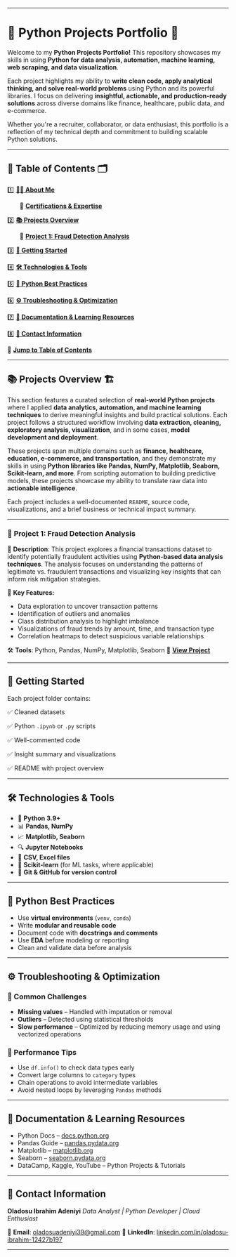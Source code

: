 

---

# 🐍 **Python Projects Portfolio** 🚀

Welcome to my **Python Projects Portfolio!** This repository showcases my skills in using **Python for data analysis, automation, machine learning, web scraping, and data visualization**.

Each project highlights my ability to **write clean code, apply analytical thinking, and solve real-world problems** using Python and its powerful libraries. I focus on delivering **insightful, actionable, and production-ready solutions** across diverse domains like finance, healthcare, public data, and e-commerce.

Whether you're a recruiter, collaborator, or data enthusiast, this portfolio is a reflection of my technical depth and commitment to building scalable Python solutions.

---

## 📌 **Table of Contents** 🗂️

1️⃣ **[👨‍💻 About Me](#-about-me-🌍)**

  🔹 [**Certifications & Expertise**](#-certifications--expertise)

2️⃣ **[📚 Projects Overview](#-projects-overview-🏗️)**

  🔹 [**Project 1: Fraud Detection Analysis**](#-project-1-fraud-detection-analysis)

3️⃣ **[📂 Getting Started](#-getting-started)**

4️⃣ **[🛠 Technologies & Tools](#-technologies--tools)**

5️⃣ **[🧠 Python Best Practices](#-python-best-practices)**

6️⃣ **[⚙️ Troubleshooting & Optimization](#-troubleshooting--optimization)**

7️⃣ **[📜 Documentation & Learning Resources](#-documentation--learning-resources)**

8️⃣ **[📩 Contact Information](#-contact-information)**

📖 [**Jump to Table of Contents**](#-table-of-contents-🗂️)

---

## 📚 **Projects Overview** 🏗️

This section features a curated selection of **real-world Python projects** where I applied **data analytics, automation, and machine learning techniques** to derive meaningful insights and build practical solutions. Each project follows a structured workflow involving **data extraction, cleaning, exploratory analysis, visualization**, and in some cases, **model development and deployment**.

These projects span multiple domains such as **finance, healthcare, education, e-commerce, and transportation**, and they demonstrate my skills in using **Python libraries like Pandas, NumPy, Matplotlib, Seaborn, Scikit-learn, and more**. From scripting automation to building predictive models, these projects showcase my ability to translate raw data into **actionable intelligence**.

Each project includes a well-documented `README`, source code, visualizations, and a brief business or technical impact summary.

---

### 🔹 **Project 1: Fraud Detection Analysis**

📌 **Description**: This project explores a financial transactions dataset to identify potentially fraudulent activities using **Python-based data analysis techniques**. The analysis focuses on understanding the patterns of legitimate vs. fraudulent transactions and visualizing key insights that can inform risk mitigation strategies.

🔹 **Key Features:**

* Data exploration to uncover transaction patterns
* Identification of outliers and anomalies
* Class distribution analysis to highlight imbalance
* Visualizations of fraud trends by amount, time, and transaction type
* Correlation heatmaps to detect suspicious variable relationships

🛠 **Tools**: Python, Pandas, NumPy, Matplotlib, Seaborn
📖 **[View Project](https://github.com/yourusername/Fraud-Detection-Analysis)**

---

## 📂 **Getting Started**

Each project folder contains:

✅ Cleaned datasets

✅ Python `.ipynb` or `.py` scripts

✅ Well-commented code

✅ Insight summary and visualizations

✅ README with project overview

---

## 🛠 **Technologies & Tools**

* 🐍 **Python 3.9+**
* 📊 **Pandas, NumPy**
* 📈 **Matplotlib, Seaborn**
* 🔍 **Jupyter Notebooks**
* 💾 **CSV, Excel files**
* 🧪 **Scikit-learn** (for ML tasks, where applicable)
* 🔗 **Git & GitHub for version control**

---

## 🧠 **Python Best Practices**

* Use **virtual environments** (`venv`, `conda`)
* Write **modular and reusable code**
* Document code with **docstrings and comments**
* Use **EDA** before modeling or reporting
* Clean and validate data before analysis

---

## ⚙️ **Troubleshooting & Optimization**

### 🔹 Common Challenges

* **Missing values** – Handled with imputation or removal
* **Outliers** – Detected using statistical thresholds
* **Slow performance** – Optimized by reducing memory usage and using vectorized operations

### 🔹 Performance Tips

* Use `df.info()` to check data types early
* Convert large columns to `category` types
* Chain operations to avoid intermediate variables
* Avoid nested loops by leveraging `Pandas` methods

---

## 📜 **Documentation & Learning Resources**

* Python Docs – [docs.python.org](https://docs.python.org)
* Pandas Guide – [pandas.pydata.org](https://pandas.pydata.org)
* Matplotlib – [matplotlib.org](https://matplotlib.org)
* Seaborn – [seaborn.pydata.org](https://seaborn.pydata.org)
* DataCamp, Kaggle, YouTube – Python Projects & Tutorials

---

## 📩 **Contact Information**

**Oladosu Ibrahim Adeniyi**
*Data Analyst | Python Developer | Cloud Enthusiast*

📧 **Email**: [oladosuadeniyi39@gmail.com](mailto:oladosuadeniyi39@gmail.com)
🔗 **LinkedIn**: [linkedin.com/in/oladosu-ibrahim-12427b197](https://www.linkedin.com/in/oladosu-ibrahim-12427b197)

---


